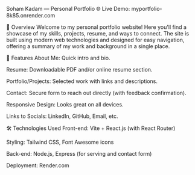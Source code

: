 Soham Kadam — Personal Portfolio
🌐 Live Demo: myportfolio-8k85.onrender.com

📖 Overview
Welcome to my personal portfolio website! Here you'll find a showcase of my skills, projects, resume, and ways to connect. The site is built using modern web technologies and designed for easy navigation, offering a summary of my work and background in a single place.

🚀 Features
About Me: Quick intro and bio.

Resume: Downloadable PDF and/or online resume section.

Portfolio/Projects: Selected work with links and descriptions.

Contact: Secure form to reach out directly (with feedback confirmation).

Responsive Design: Looks great on all devices.

Links to Socials: LinkedIn, GitHub, Email, etc.

🛠️ Technologies Used
Front-end: Vite + React.js (with React Router)

Styling: Tailwind CSS, Font Awesome icons

Back-end: Node.js, Express (for serving and contact form)

Deployment: Render.com
